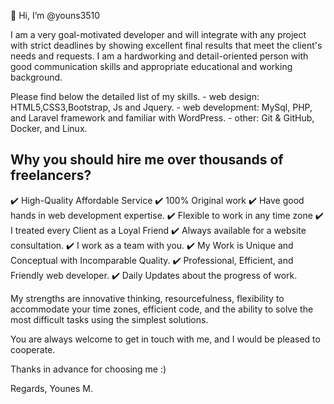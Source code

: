 👋 Hi, I’m @youns3510

I am a  very goal-motivated developer and will integrate with any project with strict deadlines by showing excellent final results that meet the client's needs and requests. I am a hardworking and detail-oriented person with good communication skills and appropriate educational and working background. 

Please find below the detailed list of my skills.
    - web design: HTML5,CSS3,Bootstrap, Js and Jquery.
    - web development: MySql, PHP, and Laravel framework and familiar with WordPress.
    - other: Git & GitHub, Docker, and Linux.




Why you should hire me over thousands of freelancers? 
-------------------------------------------------------------------

✔️ High-Quality Affordable Service
✔️ 100% Original work
✔️ Have good hands in web development expertise. 
✔️ Flexible to work in any time zone
✔️ I treated every Client as a Loyal Friend
✔️ Always available for a website consultation.
✔️ I work as a team with you.
✔️ My Work is Unique and Conceptual with Incomparable Quality.
✔️ Professional, Efficient, and Friendly web developer.
✔️ Daily Updates about the progress of work.

My strengths are innovative thinking, resourcefulness, flexibility to accommodate your time zones, efficient code, and the ability to solve the most difficult tasks using the simplest solutions.

You are always welcome to get in touch with me, and I would be pleased to cooperate.

Thanks in advance for choosing me :)

 

Regards,
Younes M.



<!---
youns3510/youns3510 is a ✨ special ✨ repository because its `README.md` (this file) appears on your GitHub profile.
You can click the Preview link to take a look at your changes.
--->
